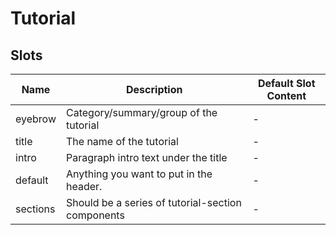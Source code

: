 # Tutorial

## Slots

<!-- @vuese:Tutorial:slots:start -->
|Name|Description|Default Slot Content|
|---|---|---|
|eyebrow|Category/summary/group of the tutorial|-|
|title|The name of the tutorial|-|
|intro|Paragraph intro text under the title|-|
|default|Anything you want to put in the header.|-|
|sections|Should be a series of tutorial-section components|-|

<!-- @vuese:Tutorial:slots:end -->


